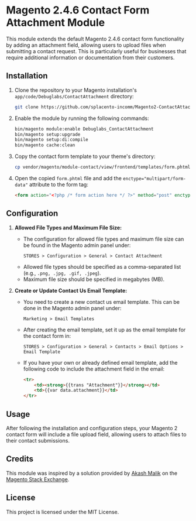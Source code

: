 # Magento 2.4.6 Contact Form Attachment Module

This module extends the default Magento 2.4.6 contact form functionality by adding an attachment field, allowing users to upload files when submitting a contact request. This is particularly useful for businesses that require additional information or documentation from their customers.

## Installation

1. Clone the repository to your Magento installation's `app/code/Debuglabs/ContactAttachment` directory:
    ```bash
    git clone https://github.com/splacento-incomm/Magento2-ContactAttachment.git app/code/Debuglabs/ContactAttachment
    ```

2. Enable the module by running the following commands:
    ```bash
    bin/magento module:enable Debuglabs_ContactAttachment
    bin/magento setup:upgrade
    bin/magento setup:di:compile
    bin/magento cache:clean
    ```

3. Copy the contact form template to your theme's directory:
    ```bash
    cp vendor/magento/module-contact/view/frontend/templates/form.phtml app/design/frontend/<VENDOR_NAME>/<YOUR_THEME>/Magento_Contact/templates/form.phtml
    ```

4. Open the copied `form.phtml` file and add the `enctype="multipart/form-data"` attribute to the form tag:
    ```html
    <form action="<?php /* form action here */ ?>" method="post" enctype="multipart/form-data">
    ```

## Configuration

1. **Allowed File Types and Maximum File Size:**
    - The configuration for allowed file types and maximum file size can be found in the Magento admin panel under:
      ```
      STORES > Configuration > General > Contact Attachment
      ```
    - Allowed file types should be specified as a comma-separated list (e.g., `.png, .jpg, .gif, .jpeg`).
    - Maximum file size should be specified in megabytes (MB).

2. **Create or Update Contact Us Email Template:**
    - You need to create a new contact us email template. This can be done in the Magento admin panel under:
      ```
      Marketing > Email Templates
      ```
    - After creating the email template, set it up as the email template for the contact form in:
      ```
      STORES > Configuration > General > Contacts > Email Options > Email Template
      ```

    - If you have your own or already defined email template, add the following code to include the attachment field in the email:
      ```html
      <tr>
          <td><strong>{{trans "Attachment"}}</strong></td>
          <td>{{var data.attachment}}</td>
      </tr>
      ```

## Usage

After following the installation and configuration steps, your Magento 2 contact form will include a file upload field, allowing users to attach files to their contact submissions.

## Credits

This module was inspired by a solution provided by [Akash Malik](https://magento.stackexchange.com/users/98321/akashmalik) on the [Magento Stack Exchange](https://magento.stackexchange.com/questions/304090/magento-2-3-3-add-file-upload-field-to-contact-page).

## License

This project is licensed under the MIT License.
